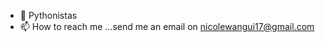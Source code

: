 - 👋 Pythonistas
- 📫 How to reach me ...send me an email on nicolewangui17@gmail.com

<!---
Nicolewangui/Nicolewangui is a ✨ special ✨ repository because its `README.md` (this file) appears on your GitHub profile.
You can click the Preview link to take a look at your changes.
--->
